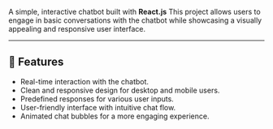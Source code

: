 A simple, interactive chatbot built with **React.js** This project allows users to engage in basic conversations with the chatbot while showcasing a visually appealing and responsive user interface.

---

## 🌟 **Features**
- Real-time interaction with the chatbot.
- Clean and responsive design for desktop and mobile users.
- Predefined responses for various user inputs.
- User-friendly interface with intuitive chat flow.
- Animated chat bubbles for a more engaging experience.
